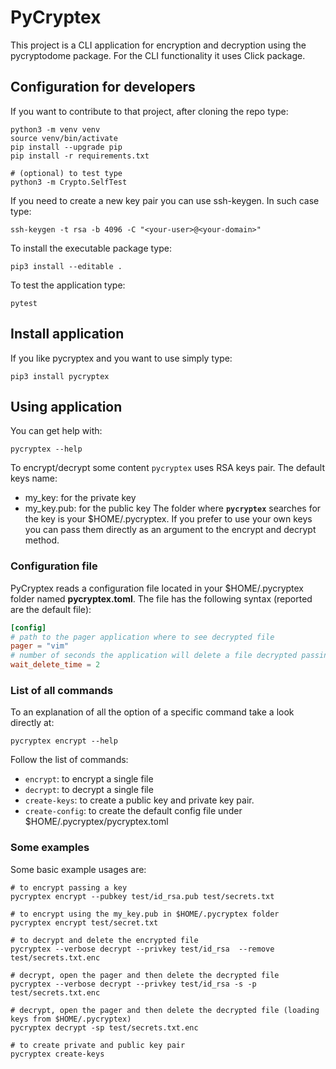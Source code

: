 # PyCryptex
This project is a CLI application for encryption and decryption using the pycryptodome package. For the CLI functionality it uses
Click package.


## Configuration for developers

If you want to contribute to that project, after cloning the repo type:
```shell script
python3 -m venv venv
source venv/bin/activate
pip install --upgrade pip
pip install -r requirements.txt

# (optional) to test type
python3 -m Crypto.SelfTest
```

If you need to create a new key pair you can use ssh-keygen. In such case type:
```shell script
ssh-keygen -t rsa -b 4096 -C "<your-user>@<your-domain>"
```

To install the executable package type:
````shell script
pip3 install --editable .
````

To test the application type:
```shell script
pytest
```

## Install application

If you like pycryptex and you want to use simply type:
```shell script
pip3 install pycryptex
```

## Using application

You can get help with:
````shell script
pycryptex --help
````

To encrypt/decrypt some content ``pycryptex`` uses RSA keys pair. The default keys name:
- my_key: for the private key
- my_key.pub: for the public key
The folder where **`pycryptex`** searches for the key is your $HOME/.pycryptex. If you prefer to use your own
keys you can pass them directly as an argument to the encrypt and decrypt method.

### Configuration file

PyCryptex reads a configuration file located in your $HOME/.pycryptex folder named **pycryptex.toml**.
The file has the following syntax (reported are the default file):
```toml
[config]
# path to the pager application where to see decrypted file
pager = "vim"
# number of seconds the application will delete a file decrypted passing the s option flag
wait_delete_time = 2
```

### List of all commands

To an explanation of all the option of a specific command take a look directly at:
```shell script
pycryptex encrypt --help
```

Follow the list of commands:
- `encrypt`: to encrypt a single file
- `decrypt`: to decrypt a single file
- `create-keys`: to create a public key and private key pair.
- `create-config`: to create the default config file under $HOME/.pycryptex/pycryptex.toml

### Some examples
Some basic example usages are:
````shell script
# to encrypt passing a key
pycryptex encrypt --pubkey test/id_rsa.pub test/secrets.txt

# to encrypt using the my_key.pub in $HOME/.pycryptex folder
pycryptex encrypt test/secret.txt

# to decrypt and delete the encrypted file
pycryptex --verbose decrypt --privkey test/id_rsa  --remove test/secrets.txt.enc

# decrypt, open the pager and then delete the decrypted file
pycryptex --verbose decrypt --privkey test/id_rsa -s -p  test/secrets.txt.enc

# decrypt, open the pager and then delete the decrypted file (loading keys from $HOME/.pycryptex)
pycryptex decrypt -sp test/secrets.txt.enc

# to create private and public key pair
pycryptex create-keys
````